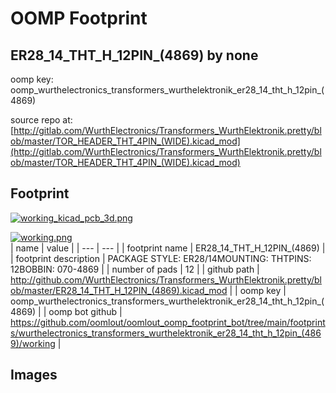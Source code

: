 # OOMP Footprint  
## ER28_14_THT_H_12PIN_(4869)  by none  
  
oomp key: oomp_wurthelectronics_transformers_wurthelektronik_er28_14_tht_h_12pin_(4869)  
  
source repo at: [http://gitlab.com/WurthElectronics/Transformers_WurthElektronik.pretty/blob/master/TOR_HEADER_THT_4PIN_(WIDE).kicad_mod](http://gitlab.com/WurthElectronics/Transformers_WurthElektronik.pretty/blob/master/TOR_HEADER_THT_4PIN_(WIDE).kicad_mod)  
## Footprint  
  
[![working_kicad_pcb_3d.png](working_kicad_pcb_3d_600.png)](working_kicad_pcb_3d.png)  
  
[![working.png](working_600.png)](working.png)  
| name | value | 
| --- | --- | 
| footprint name | ER28_14_THT_H_12PIN_(4869) | 
| footprint description | PACKAGE STYLE: ER28/14MOUNTING: THTPINS: 12BOBBIN: 070-4869 | 
| number of pads | 12 | 
| github path | http://github.com/WurthElectronics/Transformers_WurthElektronik.pretty/blob/master/ER28_14_THT_H_12PIN_(4869).kicad_mod | 
| oomp key | oomp_wurthelectronics_transformers_wurthelektronik_er28_14_tht_h_12pin_(4869) | 
| oomp bot github | https://github.com/oomlout/oomlout_oomp_footprint_bot/tree/main/footprints/wurthelectronics_transformers_wurthelektronik_er28_14_tht_h_12pin_(4869)/working | 
## Images  
